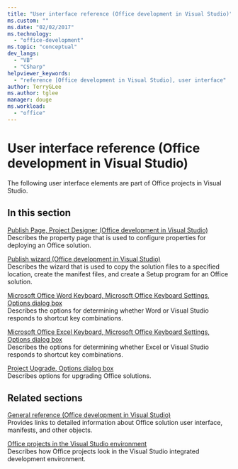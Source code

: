 ```yaml
---
title: "User interface reference (Office development in Visual Studio)"
ms.custom: ""
ms.date: "02/02/2017"
ms.technology: 
  - "office-development"
ms.topic: "conceptual"
dev_langs: 
  - "VB"
  - "CSharp"
helpviewer_keywords: 
  - "reference [Office development in Visual Studio], user interface"
author: TerryGLee
ms.author: tglee
manager: douge
ms.workload: 
  - "office"
---
```

# User interface reference (Office development in Visual Studio)
  The following user interface elements are part of Office projects in Visual Studio.  
  
## In this section  
 [Publish Page, Project Designer &#40;Office development in Visual Studio&#41;](../vsto/publish-page-project-designer-office-development-in-visual-studio.md)  
 Describes the property page that is used to configure properties for deploying an Office solution.  
  
 [Publish wizard &#40;Office development in Visual Studio&#41;](../vsto/publish-wizard-office-development-in-visual-studio.md)  
 Describes the wizard that is used to copy the solution files to a specified location, create the manifest files, and create a Setup program for an Office solution.  
  
 [Microsoft Office Word Keyboard, Microsoft Office Keyboard Settings, Options dialog box](../vsto/microsoft-office-word-keyboard-microsoft-office-keyboard-settings-options-dialog-box.md)  
 Describes the options for determining whether Word or Visual Studio responds to shortcut key combinations.  
  
 [Microsoft Office Excel Keyboard, Microsoft Office Keyboard Settings, Options dialog box](../vsto/microsoft-office-excel-keyboard-microsoft-office-keyboard-settings-options-dialog-box.md)  
 Describes the options for determining whether Excel or Visual Studio responds to shortcut key combinations.  
  
 [Project Upgrade, Options dialog box](../vsto/project-upgrade-options-dialog-box.md)  
 Describes options for upgrading Office solutions.  
  
## Related sections  
 [General reference &#40;Office development in Visual Studio&#41;](../vsto/general-reference-office-development-in-visual-studio.md)  
 Provides links to detailed information about Office solution user interface, manifests, and other objects.  
  
 [Office projects in the Visual Studio environment](../vsto/office-projects-in-the-visual-studio-environment.md)  
 Describes how Office projects look in the Visual Studio integrated development environment.  
  
  